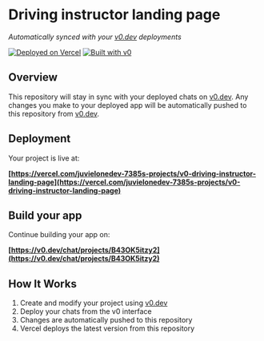 # Driving instructor landing page

*Automatically synced with your [v0.dev](https://v0.dev) deployments*

[![Deployed on Vercel](https://img.shields.io/badge/Deployed%20on-Vercel-black?style=for-the-badge&logo=vercel)](https://vercel.com/juvielonedev-7385s-projects/v0-driving-instructor-landing-page)
[![Built with v0](https://img.shields.io/badge/Built%20with-v0.dev-black?style=for-the-badge)](https://v0.dev/chat/projects/B43OK5itzy2)

## Overview

This repository will stay in sync with your deployed chats on [v0.dev](https://v0.dev).
Any changes you make to your deployed app will be automatically pushed to this repository from [v0.dev](https://v0.dev).

## Deployment

Your project is live at:

**[https://vercel.com/juvielonedev-7385s-projects/v0-driving-instructor-landing-page](https://vercel.com/juvielonedev-7385s-projects/v0-driving-instructor-landing-page)**

## Build your app

Continue building your app on:

**[https://v0.dev/chat/projects/B43OK5itzy2](https://v0.dev/chat/projects/B43OK5itzy2)**

## How It Works

1. Create and modify your project using [v0.dev](https://v0.dev)
2. Deploy your chats from the v0 interface
3. Changes are automatically pushed to this repository
4. Vercel deploys the latest version from this repository